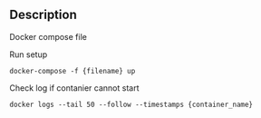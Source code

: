 ## Description

Docker compose file

Run setup

`docker-compose -f {filename} up` 

Check log if contanier cannot start

`docker logs --tail 50 --follow --timestamps {container_name}` 
